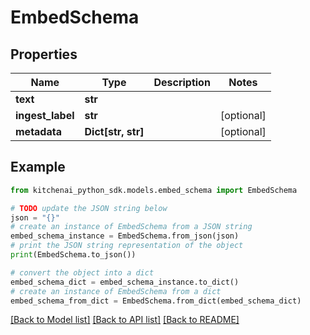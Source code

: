 # EmbedSchema


## Properties

Name | Type | Description | Notes
------------ | ------------- | ------------- | -------------
**text** | **str** |  | 
**ingest_label** | **str** |  | [optional] 
**metadata** | **Dict[str, str]** |  | [optional] 

## Example

```python
from kitchenai_python_sdk.models.embed_schema import EmbedSchema

# TODO update the JSON string below
json = "{}"
# create an instance of EmbedSchema from a JSON string
embed_schema_instance = EmbedSchema.from_json(json)
# print the JSON string representation of the object
print(EmbedSchema.to_json())

# convert the object into a dict
embed_schema_dict = embed_schema_instance.to_dict()
# create an instance of EmbedSchema from a dict
embed_schema_from_dict = EmbedSchema.from_dict(embed_schema_dict)
```
[[Back to Model list]](../README.md#documentation-for-models) [[Back to API list]](../README.md#documentation-for-api-endpoints) [[Back to README]](../README.md)


